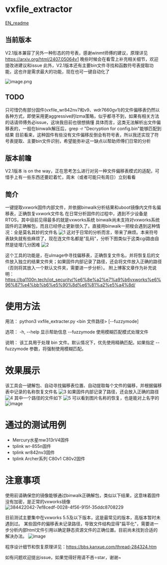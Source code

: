 # vxfile_extractor
[EN_readme](https://github.com/0xba1100n/vxfile_extractor/blob/main/README_EN.md)
## 当前版本
V2.1版本兼容了另外一种形态的符号表，感谢winmt师傅的建议，原理详见
https://arxiv.org/html/2407.05064v1
晚些时候会在看雪上补充相关细节，欢迎提改进建议和issue
此外，V2.1版本还有主要bin文件寻找和函数符号表提取功能，这也许是需求最大的功能，现在也可一键自动化了

![image.png](https://balloonblogsrcs.oss-cn-shanghai.aliyuncs.com/20241128192235.png)

## TODO
只可惜仍有部分固件(vxfile_wr842nv7和v9、wdr7660gv1)的文件偏移表仍然以各种方式，即使采用更aggressive的lzma策略，似乎都寻不到，如果有相关方法的话请师傅务必issue，这块我目前也很想搞懂
具体而言，这类无法解析出文件偏移表的，一般在binwalk解压后，grep -r "Decryption for config.bin"能够匹配到结果
目前看来，这种固件有些没有文件偏移反倒会有符号表，所以我还实现了符号表提取、主要bin文件识别，希望能弥补这一缺点以帮助师傅们日常的分析

## 版本前瞻
V2.1版本 is on the way，正在思考怎么进行对另一种文件偏移表模式的适配，可惜手上有一些东西还要赶着忙，周末（或者可能只有周日）立刻看看
## 简介
一键提取vxwork固件内部文件，并依据binwalk分析结果和uboot镜像内文件名偏移表，正确恢复vxwork文件名
在日常分析固件的过程中，遇到不少设备是RTOS，其中目前见得最多的就是vxworks系统
binwalk尚未支持对vxworks系统固件的正确解包，而且已经停止更新很久了。直接用binwalk一把梭会遇到这种情况：全是莫名其妙的文件名
![1](https://github.com/user-attachments/assets/7aaf1cee-de63-4af5-b145-95eafdfd2d88)
这对于日常的分析而言，带来了麻烦。本来符号表缺失就有些麻烦了，现在连文件名都是"乱码"，分析下图类似于这类cgi路由自然是徒增几分困难
![2](https://github.com/user-attachments/assets/2f179233-c580-4f01-bef3-fd7c9b7fd512)

这个工具的功能是，在uImage中寻找偏移表，正确恢复文件名，并将恢复后的文件放入独立的结果文件夹；如果固件内部记录了路径，还会将文件放入正确的路径（否则将其放入一个默认文件夹，需要进一步分析）。
附上博客文章作为补充说明：https://ba1100n.tech/iot_security/%e6%8e%a2%e7%a9%b6vxworks%e6%96%87%e4%bb%b6%e5%90%8d%e6%81%a2%e5%a4%8d/

# 使用方法
用法：
    python3 vxfile_extracter.py <bin 文件路径> [--fuzzymode]

选项：
    -h, --help      显示帮助信息
    --fuzzymode      使用模糊匹配模式处理文件

说明：
    该工具用于处理 bin 文件。默认情况下，优先使用精确匹配。如果指定 --fuzzymode 参数，将强制使用模糊匹配。

# 效果展示
该工具会一键解包、自动寻找偏移表位置、自动提取每个文件的偏移，并根据偏移表中记录的名称恢复文件名
![3](https://github.com/user-attachments/assets/6279fdca-8e35-4227-aea4-1621d7b0a329)
如果固件内部记录了路径，还会放入正确的路径
![4](https://github.com/user-attachments/assets/8f34b6ad-9655-4120-8e4d-3fc2efa180b6)
其中一个路径的文件如下
![5](https://github.com/user-attachments/assets/ae9c3f81-404e-46d1-a70d-e355e2ad12b8)
可以看到图片名称的恢复，也是能对上名字的
![image](https://github.com/user-attachments/assets/749b9416-5514-41da-ae15-5bff4ab66539)

# 通过的测试用例
- Mercury水星mw313rV4固件
- tplink wr-855n固件
- tplink wr842nv3固件
- tplink Archer系列 C80v1 C80v2固件

# 注意事项
使用前请确保您的镜像能够通过binwalk正确解包，类似以下结果，这意味着固件没有加密，是正常的vxworks镜像
![384422042-7ef8cedf-0028-4f56-915f-35ddc8708229](https://github.com/user-attachments/assets/b2b05bd0-6176-4a75-b840-95c56fedb36e)

目前测试主要集中在vxworks 5.5及以下版本，这是最常见的版本，高版本暂时未遇到过。
某些固件的偏移表未记录路径，导致文件结构显得"扁平化"，需要进一步分析内部html文件引用以确定静态资源文件的正确位置。目前尚未找到合适的解决办法。
![image](https://github.com/user-attachments/assets/fb30a9dd-481d-4686-986c-20548dc40afd)

程序设计细节和恢复原理详见：https://bbs.kanxue.com/thread-284324.htm

如有问题欢迎提出issue，如果觉得好用请不吝⭐star，谢谢~
